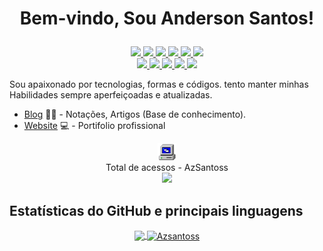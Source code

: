 # <p align="center"><!--<img src = "https://github.com/TheDudeThatCode/TheDudeThatCode/blob/master/Assets/Hi.gif" width = "29px">-->Bem-vindo, Sou Anderson Santos!</p>

<p align="center">
<a href="#">
<img src="https://img.shields.io/badge/JavaScript-F7DF1E?style=for-the-badge&logo=javascript&logoColor=black" />
<img src="https://img.shields.io/badge/HTML-239120?style=for-the-badge&logo=html5&logoColor=white" /> 
<img src="https://img.shields.io/badge/CSS-239120?style=for-the-badge&logo=css3&logoColor=white" />
<img src="https://img.shields.io/badge/PHP-777BB4?style=for-the-badge&logo=php&logoColor=white" />
<img src="https://img.shields.io/badge/Java-ED8B00?style=for-the-badge&logo=java&logoColor=white" />
<img src="https://img.shields.io/badge/C%23-0769AD?style=for-the-badge&logo=c-sharp&logoColor=white" />
<br>
<img src="https://img.shields.io/badge/Node.js-43853D?style=for-the-badge&logo=node.js&logoColor=white" />  
<img src="https://img.shields.io/badge/Angular-DD0031?style=for-the-badge&logo=angular&logoColor=white" /> 
<img src="https://img.shields.io/badge/jQuery-0769AD?style=for-the-badge&logo=jquery&logoColor=white" />  
<img src="https://img.shields.io/badge/Laravel-FF2D20?style=for-the-badge&logo=laravel&logoColor=white" /> 
<img src="https://img.shields.io/badge/MySQL-706b6b?style=for-the-badge&logo=mysql&logoColor=white" />
</a>

Sou apaixonado por tecnologias, formas e códigos. tento manter minhas Habilidades sempre aperfeiçoadas e atualizadas.
- [Blog](https://www.treinaweb.com.br/blog/author/fagner-pinheiro/) ✍🏼 - Notações, Artigos (Base de conhecimento).
- [Website](https://azsantoss.github.io/portfolio/) 💻 - Portifolio profissional

<p align="center"> 
  <img src="https://github.com/TheDudeThatCode/TheDudeThatCode/blob/master/Assets/PC.gif?raw=true" width="30px"> 
  <br>
  Total de acessos - AzSantoss
  <br>
  <img src="https://profile-counter.glitch.me/azsantoss/count.svg" />
</p>
</p>

## Estatísticas do GitHub e principais linguagens
<p align="center">
  <a href="https://github.com/azsantoss">
    <img align="center" src="https://github-readme-stats.vercel.app/api/top-langs/?username=azsantoss&theme=react&hide_langs_below=1" />
  </a>
  <a href="https://github.com/azsantoss">
  <img align="center" src="https://github-readme-stats.vercel.app/api?username=azsantoss&show_icons=true&theme=react&count_private=true" alt="Azsantoss" />
  </a>
</p>

